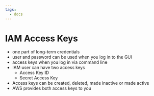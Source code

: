 ```yaml
---
tags:
  - docs
---
```


# IAM Access Keys
- one part of long-term credentials
- user and password can be used when you log in to the GUI
- access keys when you log in via command line
- IAM user can have two access keys
	- Access Key ID
	- Secret Access Key
- Access keys can be created, deleted, made inactive or made active
- AWS provides both access keys to you